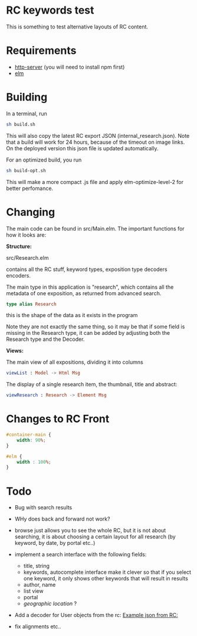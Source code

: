 # RC keywords test

This is something to test alternative layouts of RC content.

# Requirements

* [http-server](https://www.npmjs.com/package/http-server)
(you will need to install npm first)
* [elm](https://guide.elm-lang.org/install/elm.html)

# Building

In a terminal, run 

```bash
sh build.sh
```

This will also copy the latest RC export JSON (internal_research.json). Note that a build will work for 24 hours, because of the timeout on image links. On the deployed version this json file is updated automatically.

For an optimized build, you run
```bash
sh build-opt.sh
```

This will make a more compact .js file and apply elm-optimize-level-2 for better perfomance.


# Changing

The main code can be found in src/Main.elm. The important functions for how it looks are:

__Structure:__

src/Research.elm 

contains all the RC stuff, keyword types, exposition type decoders encoders.

The main type in this application is "research", which contains all the metadata of one exposition, as returned from advanced search.


```elm 
type alias Research
```

this is the shape of the data as it exists in the program 

Note they are not exactly the same thing, so it may be that if some field is missing in the Research type, it can be added by adjusting both the Research type and the Decoder.

__Views:__

The main view of all expositions, dividing it into columns
```elm 
viewList : Model -> Html Msg
```

The display of a single research item, the thumbnail, title and abstract:
```elm 
viewResearch : Research -> Element Msg
```


# Changes to RC Front

```CSS
#container-main {
    width: 90%;
}

#elm {
    width : 100%;
}
```

# Todo

- Bug with search results
- WHy does back and forward not work?

- browse just allows you to see the whole RC, but it is not about searching, it is about choosing a certain layout for all research (by keyword, by date, by portal etc..)
- implement a search interface with the following fields:
    * title, string
    * keywords, autocomplete interface 
        make it clever so that if you select one keyword, it only shows other keywords that will result in results
    * author, name
    * list view
    * portal 
    * *geographic location* ?
- Add a decoder for User objects from the rc:
[Example json from RC:](https://www.researchcatalogue.net/portal/search-result?fulltext=&name=&keywords=&country=&type_user=user&resulttype=user&modifiedafter=&modifiedbefore=&format=json&limit=25&page=0)
- fix alignments etc..



